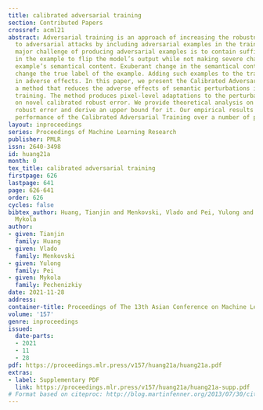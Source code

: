 ```yaml
---
title: calibrated adversarial training
section: Contributed Papers
crossref: acml21
abstract: Adversarial training is an approach of increasing the robustness of models
  to adversarial attacks by including adversarial examples in the training set. One
  major challenge of producing adversarial examples is to contain sufficient perturbation
  in the example to flip the model’s output while not making severe changes in the
  example’s semantical content. Exuberant change in the semantical content could also
  change the true label of the example. Adding such examples to the training set results
  in adverse effects. In this paper, we present the Calibrated Adversarial Training,
  a method that reduces the adverse effects of semantic perturbations in adversarial
  training. The method produces pixel-level adaptations to the perturbations based
  on novel calibrated robust error. We provide theoretical analysis on the calibrated
  robust error and derive an upper bound for it. Our empirical results show a superior
  performance of the Calibrated Adversarial Training over a number of public datasets.
layout: inproceedings
series: Proceedings of Machine Learning Research
publisher: PMLR
issn: 2640-3498
id: huang21a
month: 0
tex_title: calibrated adversarial training
firstpage: 626
lastpage: 641
page: 626-641
order: 626
cycles: false
bibtex_author: Huang, Tianjin and Menkovski, Vlado and Pei, Yulong and Pechenizkiy,
  Mykola
author:
- given: Tianjin
  family: Huang
- given: Vlado
  family: Menkovski
- given: Yulong
  family: Pei
- given: Mykola
  family: Pechenizkiy
date: 2021-11-28
address:
container-title: Proceedings of The 13th Asian Conference on Machine Learning
volume: '157'
genre: inproceedings
issued:
  date-parts:
  - 2021
  - 11
  - 28
pdf: https://proceedings.mlr.press/v157/huang21a/huang21a.pdf
extras:
- label: Supplementary PDF
  link: https://proceedings.mlr.press/v157/huang21a/huang21a-supp.pdf
# Format based on citeproc: http://blog.martinfenner.org/2013/07/30/citeproc-yaml-for-bibliographies/
---
```

